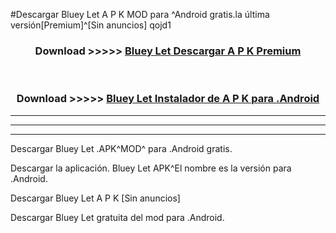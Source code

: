 #Descargar Bluey Let  A P K MOD para ^Android gratis.la última versión[Premium]^[Sin anuncios] qojd1



<div align="center">
<h3>Download >>>>> <a href="https://es-web.web.app/?es= Bluey Let ">Bluey Let  Descargar A P K Premium</a></h3><br>

<h3>Download >>>>> <a href="https://es-web.web.app/?es= Bluey Let ">Bluey Let  Instalador de A P K para .Android</a></h3>
</div>


----------------------------------------------------------

----------------------------------------------------------

----------------------------------------------------------

Descargar Bluey Let  .APK^MOD^ para .Android gratis.

Descargar la aplicación. Bluey Let  APK^El nombre es la versión para .Android.

Descargar Bluey Let  A P K [Sin anuncios]

Descargar Bluey Let  gratuita del mod para .Android.